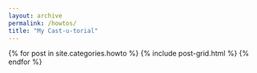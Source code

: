 ```yaml
---
layout: archive
permalink: /howtos/
title: "My Cast-u-torial"
---
```


<div class="tiles">
{% for post in site.categories.howto %}
	{% include post-grid.html %}
{% endfor %}
</div><!-- /.tiles -->
